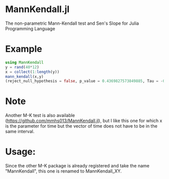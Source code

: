 # MannKendall.jl
The non-parametric Mann-Kendall test and Sen's Slope for Julia Programming Language

# Example
```julia
using MannKendall
y = rand(40*12)
x = collect(1:length(y))
mann_kendall(x,y)                                                                                                                                              
(reject_null_hypothesis = false, p_value = 0.4369827573849885, Tau = -0.02374739039665971, slope = -7.613151196044908e-5, intercept = 0.5150870782436969)
```

# Note
Another M-K test is also available (https://github.com/mmhs013/MannKendall.jl), but I like this one for which x is the parameter for time but the vector of time does not have to be in the same interval. 

# Usage: 
Since the other M-K package is already registered and take the name "MannKendall", this one is renamed to MannKendall_XY.
